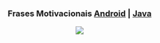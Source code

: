 <div align="center">
<h3>Frases Motivacionais <a href="https://ioasys.com.br/">Android</a> | <a href="https://developer.android.com/">Java</a></h3>
</div>


<div align="center">

<img src="https://user-images.githubusercontent.com/87238842/159140337-dc493aa1-90f0-4bb4-aac4-310a0fcc1343.gif"/>
 </div>




